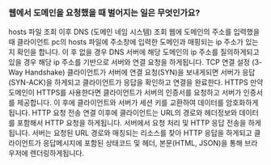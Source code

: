 ### 웹에서 도메인을 요청했을 때 벌어지는 일은 무엇인가요?
hosts 파일 조회 이후 DNS (도메인 네임 시스템) 조회
웹에 도메인의 주소를 입력했을 때 클라이언트 pc의 hosts 파일에 주소창에 입력한 도메인과 매핑되는 ip 주소가 있는지 확인을 합니다.
이 후 없을 경우 DNS 서버에 해당 도메인의 ip 주소를 질의하게되고 있을 경우 해당 ip 주소를 기반으로 서버와 연결 요청을 하게됩니다.
TCP 연결 설정 (3-Way Handshake)
클라이언트가 서버에 연결 요청(SYN)을 보내게되면 서버가 응답(SYN-ACK)을 하게되고 클라이언트가 응답을 확인하고 연결을 완료한다.
HTTPS
만약 도메인이 HTTPS를 사용한다면 클라이언트가 서버의 인증서를 요청하고 서버가 인증서를 제공합니다.
이 후에 클라이언트와 서버가 세션 키를 교환하여 데이터를 암호화하게됩니다.
HTTP 요청 전송
연결 이후에 클라이언트는 URL의 경로와 헤더정보와 데이터를 포함해서 HTTP 요청을 하게됩니다.
서버에서 요청 처리 및 HTTP 응답 전송을 하게됩니다.
서버는 요청된 URL 경로와 매칭되는 리소스를 찾아 HTTP 응답을 하게되고 클라이언트가 응답메시지에 포함된 상태코드 및 헤더, 본문(HTML, JSON)을 통해 브라우저에 렌더링하게됩니다.
